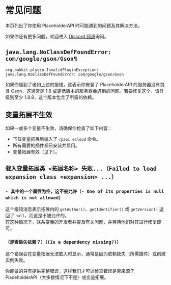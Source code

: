 # 常见问题

本页列出了你使用 PlaceholderAPI 时可能遇到的问题及其解决方法。

如果你还有更多问题，欢迎进入 [Discord 频道](https://discord.gg/helpchat)询问。

## `java.lang.NoClassDefFoundError: com/google/gson/Gson¶`

``` log
org.bukkit.plugin.InvalidPluginException: java.lang.NoClassDefFoundError: com/google/gson/Gson
```

如果你碰到了诸如上述的报错，这表示你安装了 PlaceholderAPI 的服务器没有包含 Gson，这通常是 1.8 或更低版本的服务器会遇到的问题。若要修复这个，请升级到至少 1.8.8，这个版本包含了所需的依赖。

## 变量拓展不生效

如果一或多个变量不生效，请确保你检查了如下内容：

* 下载变量拓展后输入了 `/papi ecloud` 命令。
* 所有需要的插件都已安装并启用。
* 变量拓展有效（见下）。

## `载入变量拓展类 <拓展名称> 失败...（Failed to load expansion class <expansion> ...）`

### `- 其中的一个属性为空，这不被允许（- One of its properties is null which is not allowed）`

这个报错消息表示拓展内的 `getAuthor()`、`getIdentifier()` 或 `getVersion()` 返回了 `null`，而这是不被允许的。  
在这种情况下，联系变量的开发者并提及有关问题，并等待他们对其进行修复即可。

### `（是否缺失依赖？）（(Is a dependency missing?)）`

这个错误会在变量拓展无法载入时显示，通常是因为依赖缺失（所需插件）或创建实例失败。

你能做的只有提供完整错误，这样我们才可以检查错误是否来源于 PlaceholderAPI（大多数情况下不是）或变量拓展。